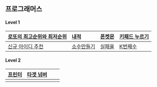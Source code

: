 ## 프로그래머스

#### Level 1

| [로또의 최고순위와 최저순위](https://programmers.co.kr/learn/courses/30/lessons/77484)           | [내적](https://programmers.co.kr/learn/courses/30/lessons/70128?language=javascript)       | [폰켓몬](https://programmers.co.kr/learn/courses/30/lessons/1845?language=javascript) | [키패드 누르기](https://programmers.co.kr/learn/courses/30/lessons/67256?language=javascript) |
| :----------------------------------------------------------------------------------------------- | :----------------------------------------------------------------------------------------- | :------------------------------------------------------------------------------------ | :-------------------------------------------------------------------------------------------- |
| [신규 아이디 추천](https://programmers.co.kr/learn/courses/30/lessons/72410?language=javascript) | [소수만들기](https://programmers.co.kr/learn/courses/30/lessons/12977?language=javascript) | [실패율](https://programmers.co.kr/learn/courses/30/lessons/42889)                    | [K번째수 ](https://programmers.co.kr/learn/courses/30/lessons/42748?language=javascript)      |

#### Level 2

| [프린터](https://programmers.co.kr/learn/courses/30/lessons/42587?language=javascript) | [타겟 넘버](https://programmers.co.kr/learn/courses/30/lessons/43165?language=javascript) |     |     |
| :------------------------------------------------------------------------------------- | :---------------------------------------------------------------------------------------- | :-- | :-- |
|                                                                                        |                                                                                           |     |     |
